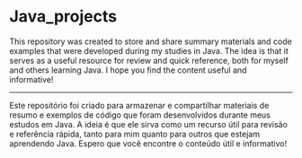 # Java_projects
This repository was created to store and share summary materials and code examples that were developed during my studies in Java. The idea is that it serves as a useful resource for review and quick reference, both for myself and others learning Java. I hope you find the content useful and informative!

___________________________________________________________________________________________________________________________

Este repositório foi criado para armazenar e compartilhar materiais de resumo e exemplos de código que foram desenvolvidos durante meus estudos em Java. A ideia é que ele sirva como um recurso útil para revisão e referência rápida, tanto para mim quanto para outros que estejam aprendendo Java. Espero que você encontre o conteúdo útil e informativo!
